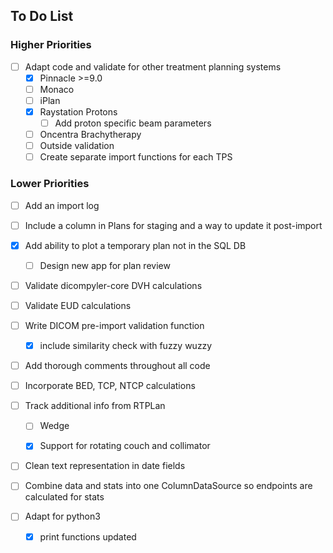 ## To Do List
### Higher Priorities

- [ ] Adapt code and validate for other treatment planning systems
   - [X] Pinnacle >=9.0
   - [ ] Monaco
   - [ ] iPlan
   - [X] Raystation Protons
     - [ ] Add proton specific beam parameters
   - [ ] Oncentra Brachytherapy
   - [ ] Outside validation
   - [ ] Create separate import functions for each TPS

### Lower Priorities
- [ ] Add an import log

- [ ] Include a column in Plans for staging and a way to update it post-import


- [X] Add ability to plot a temporary plan not in the SQL DB
    - [ ] Design new app for plan review  
    

- [ ] Validate dicompyler-core DVH calculations

- [ ] Validate EUD calculations  
  
  
- [ ] Write DICOM pre-import validation function
    - [X] include similarity check with fuzzy wuzzy


- [ ] Add thorough comments throughout all code

- [ ] Incorporate BED, TCP, NTCP calculations


- [ ] Track additional info from RTPLan
  - [ ] Wedge
  - [X] Support for rotating couch and collimator


- [ ] Clean text representation in date fields  

- [ ] Combine data and stats into one ColumnDataSource so endpoints are calculated for stats


- [ ] Adapt for python3
  - [X] print functions updated 


